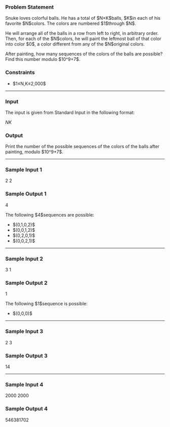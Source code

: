 
<div>

<span>

<span>

<div>

<section>

### **Problem Statement**

<p>
Snuke loves colorful balls. He has a total of $N×K$balls, $K$in each of his favorite $N$colors. The colors are numbered $1$through $N$.
</p>

<p>
He will arrange all of the balls in a row from left to right, in arbitrary order. Then, for each of the $N$colors, he will paint the leftmost ball of that color into color $0$, a color different from any of the $N$original colors.
</p>

<p>
After painting, how many sequences of the colors of the balls are possible? Find this number modulo $10^9+7$.
</p>

</section>

</div>

<div>

<section>

### **Constraints**

<ul>

<li>
$1≤N,K≤2,000$
</li>

</ul>

</section>

</div>

---

<div>

<div>

<section>

### **Input**

<p>
The input is given from Standard Input in the following format:
</p>

<div>

$N$$K$
</div>

</section>

</div>

<div>

<section>

### **Output**

<p>
Print the number of the possible sequences of the colors of the balls after painting, modulo $10^9+7$.
</p>

</section>

</div>

</div>

---

<div>

<section>

### **Sample Input 1**

<div>

2 2

</div>

</section>

</div>

<div>

<section>

### **Sample Output 1**

<div>

4

</div>

<p>
The following $4$sequences are possible:
</p>

<ul>

<li>
$(0,1,0,2)$
</li>

<li>
$(0,0,1,2)$
</li>

<li>
$(0,2,0,1)$
</li>

<li>
$(0,0,2,1)$
</li>

</ul>

</section>

</div>

---

<div>

<section>

### **Sample Input 2**

<div>

3 1

</div>

</section>

</div>

<div>

<section>

### **Sample Output 2**

<div>

1

</div>

<p>
The following $1$sequence is possible:
</p>

<ul>

<li>
$(0,0,0)$
</li>

</ul>

</section>

</div>

---

<div>

<section>

### **Sample Input 3**

<div>

2 3

</div>

</section>

</div>

<div>

<section>

### **Sample Output 3**

<div>

14

</div>

</section>

</div>

---

<div>

<section>

### **Sample Input 4**

<div>

2000 2000

</div>

</section>

</div>

<div>

<section>

### **Sample Output 4**

<div>

546381702

</div>

</section>

</div>

</span>

</span>

</div>
